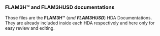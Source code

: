 ### FLAM3H™ and FLAM3HUSD documentations ###

Those files are the **FLAM3H™** (_and **FLAM3HUSD**_) HDA Documentations.</br>
They are already included inside each HDA respectively and here only for easy review and editing.